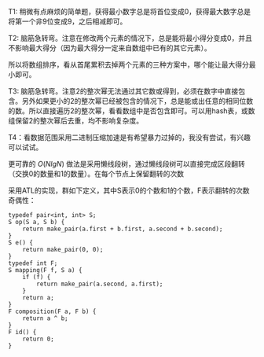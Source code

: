 T1: 稍微有点麻烦的简单题，获得最小数字总是将首位变成0，获得最大数字总是将第一个非9位变成9，之后相减即可。

T2: 脑筋急转弯。注意在修改两个元素的情况下，总是能将最小得分变成0，并且不影响最大得分（因为最大得分一定来自数组中已有的其它元素）。

所以将数组排序，看从首尾累积去掉两个元素的三种方案中，哪个能让最大得分最小即可。

T3: 脑筋急转弯。注意2的整次幂无法通过其它数或得到，必须在数字中直接包含。另外如果更小的2的整次幂已经被包含的情况下，总是能或出任意的相同位数的数。所以直接遍历2的整次幂，看看数组中是否包含即可。可以用hash表，或数组保留2的整次幂后去重，均不影响复杂度。

T4：看数据范围采用二进制压缩加速是有希望暴力过掉的，我没有尝试，有兴趣可以试试。

更可靠的 $O(NlgN)$ 做法是采用懒线段树，通过懒线段树可以直接完成区段翻转（交换0的数量和1的数量）。在每个节点上保留翻转的次数

采用ATL的实现，群如下定义，其中S表示0的个数和1的个数，F表示翻转的次数奇偶性：

```
typedef pair<int, int> S;
S op(S a, S b) {
    return make_pair(a.first + b.first, a.second + b.second);
}
S e() {
    return make_pair(0, 0);
}
typedef int F;
S mapping(F f, S a) {
    if (f) {
        return make_pair(a.second, a.first);
    }
    return a;
}
F composition(F a, F b) {
    return a ^ b;
}
F id() {
    return 0;
}
```

